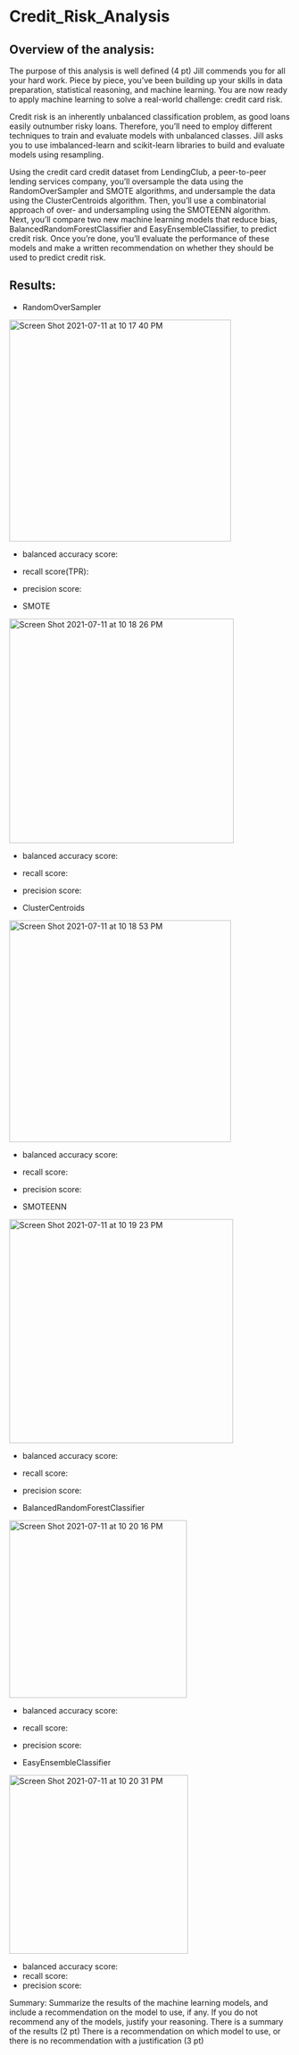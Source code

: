 # Credit_Risk_Analysis

## Overview of the analysis: 

The purpose of this analysis is well defined (4 pt)
Jill commends you for all your hard work. Piece by piece, you’ve been building up your skills in data preparation, statistical reasoning, and machine learning. You are now ready to apply machine learning to solve a real-world challenge: credit card risk.

Credit risk is an inherently unbalanced classification problem, as good loans easily outnumber risky loans. Therefore, you’ll need to employ different techniques to train and evaluate models with unbalanced classes. Jill asks you to use imbalanced-learn and scikit-learn libraries to build and evaluate models using resampling.

Using the credit card credit dataset from LendingClub, a peer-to-peer lending services company, you’ll oversample the data using the RandomOverSampler and SMOTE algorithms, and undersample the data using the ClusterCentroids algorithm. Then, you’ll use a combinatorial approach of over- and undersampling using the SMOTEENN algorithm. Next, you’ll compare two new machine learning models that reduce bias, BalancedRandomForestClassifier and EasyEnsembleClassifier, to predict credit risk. Once you’re done, you’ll evaluate the performance of these models and make a written recommendation on whether they should be used to predict credit risk.



## Results: 




- RandomOverSampler

<img width="397" alt="Screen Shot 2021-07-11 at 10 17 40 PM" src="https://user-images.githubusercontent.com/80495710/125221176-dc5cb600-e295-11eb-9493-7b5b6754e322.png">


  - balanced accuracy score: 
  - recall score(TPR):
  - precision score:




- SMOTE

<img width="402" alt="Screen Shot 2021-07-11 at 10 18 26 PM" src="https://user-images.githubusercontent.com/80495710/125221233-eed6ef80-e295-11eb-9c60-bce128c9077c.png">


  - balanced accuracy score: 
  - recall score:
  - precision score:




- ClusterCentroids

<img width="397" alt="Screen Shot 2021-07-11 at 10 18 53 PM" src="https://user-images.githubusercontent.com/80495710/125221279-ff876580-e295-11eb-8e6e-3d285859bbca.png">


  - balanced accuracy score: 
  - recall score:
  - precision score:




- SMOTEENN

<img width="401" alt="Screen Shot 2021-07-11 at 10 19 23 PM" src="https://user-images.githubusercontent.com/80495710/125221327-12019f00-e296-11eb-9d62-c0dce15147fb.png">


  - balanced accuracy score: 
  - recall score:
  - precision score:



- BalancedRandomForestClassifier

<img width="318" alt="Screen Shot 2021-07-11 at 10 20 16 PM" src="https://user-images.githubusercontent.com/80495710/125221482-407f7a00-e296-11eb-9068-7157a29fd21b.png">


  - balanced accuracy score: 
  - recall score:
  - precision score:



- EasyEnsembleClassifier

<img width="320" alt="Screen Shot 2021-07-11 at 10 20 31 PM" src="https://user-images.githubusercontent.com/80495710/125221494-44130100-e296-11eb-9710-bc7952933abc.png">


  - balanced accuracy score: 
  - recall score:
  - precision score:

Summary: Summarize the results of the machine learning models, and include a recommendation on the model to use, if any. If you do not recommend any of the models, justify your reasoning.
There is a summary of the results (2 pt)
There is a recommendation on which model to use, or there is no recommendation with a justification (3 pt)

